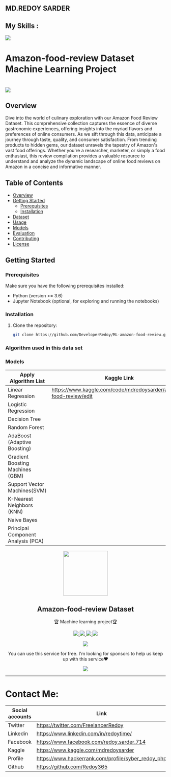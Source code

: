 ## MD.REDOY SARDER
## My Skills : 

<img src="https://readme-typing-svg.demolab.com?font=Fira+Code&size=25&pause=1000&color=FF00FF&random=false&width=435&lines=I+am+a+Python+Developer;I+am+a+Software+Developer;I+am+a+ML-Engineer;I+am+a+problem+solver">

# Amazon-food-review Dataset Machine Learning Project

# <img src="https://cdn.geekwire.com/wp-content/uploads/2018/01/Screen-Shot-2018-01-23-at-2.16.55-PM.png">

## Overview

Dive into the world of culinary exploration with our Amazon Food Review Dataset. This comprehensive collection captures the essence of diverse gastronomic experiences, offering insights into the myriad flavors and preferences of online consumers. As we sift through this data, anticipate a journey through taste, quality, and consumer satisfaction. From trending products to hidden gems, our dataset unravels the tapestry of Amazon's vast food offerings. Whether you're a researcher, marketer, or simply a food enthusiast, this review compilation provides a valuable resource to understand and analyze the dynamic landscape of online food reviews on Amazon in a concise and informative manner.

## Table of Contents

- [Overview](#overview)
- [Getting Started](#getting-started)
  - [Prerequisites](#prerequisites)
  - [Installation](#installation)
- [Dataset](#dataset)
- [Usage](#usage)
- [Models](#models)
- [Evaluation](#evaluation)
- [Contributing](#contributing)
- [License](#license)

## Getting Started

### Prerequisites

Make sure you have the following prerequisites installed:

- Python (version >= 3.6)
- Jupyter Notebook (optional, for exploring and running the notebooks)

### Installation

1. Clone the repository:

   ```bash
   git clone https://github.com/DeveloperRedoy/ML-amazon-food-review.git

### Algorithm used in this data set
### Models

| Apply Algorithm List                | Kaggle Link                                                        |
|-------------------------------------|--------------------------------------------------------------------|
| Linear Regression                   | https://www.kaggle.com/code/mdredoysarder/amazon-food-review/edit  |
| Logistic Regression                 |                                                                    |
| Decision Tree                       |                                                                    |
| Random Forest                       |                                                                    |
| AdaBoost (Adaptive Boosting)        |                                                                    |
| Gradient Boosting Machines (GBM)    |                                                                    |
| Support Vector Machines(SVM)        |                                                                    |
| K-Nearest Neighbors (KNN)           |                                                                    |
| Naive Bayes                         |                                                                    |
| Principal Component Analysis (PCA)  |  


<p align="center">
  <img width="140" src="https://user-images.githubusercontent.com/6661165/91657958-61b4fd00-eb00-11ea-9def-dc7ef5367e34.png" />
  <h2 align="center">Amazon-food-review Dataset</h2>
  <p align="center">🏆 Machine learning project🏆</p>
<p align="center">
  <a href="https://github.com/Redoy365?tab=repositories">
    <img src="https://img.shields.io/github/issues/ryo-ma/github-profile-trophy"/>
  </a>
  <a href="https://www.hackerrank.com/profile/syber_redoy_php">
    <img src="https://img.shields.io/github/forks/ryo-ma/github-profile-trophy"/>
  </a>
  <a href="https://redoy365.github.io/realtime/">
    <img src="https://img.shields.io/github/stars/ryo-ma/github-profile-trophy"/>
  </a>
    <a href="https://www.linkedin.com/in/md-redoy-70928b206/">
    <img src="https://img.shields.io/github/license/ryo-ma/github-profile-trophy"/>
  </a>
</p>
<p align="center">
  </a>
    <a href="https://twitter.com/FreelancerRedoy">
    <img src="https://img.shields.io/twitter/url?style=social&url=https%3A%2F%2Fgithub.com%2Fryo-ma%2Fgithub-profile-trophy"/>
  </a>
</p>
<p align="center">
  You can use this service for free. I'm looking for sponsors to help us keep up with this service❤️
</p>
<p align="center">
  <a href="https://github.com/Redoy365/ML-Project">
    <img src="https://img.shields.io/static/v1?label=Sponsor&message=%E2%9D%A4&logo=GitHub&color=ff69b4"/>
  </a>
</p>

<hr>

# Contact Me: 

| Social accounts | Link                                               |
|-----------------|----------------------------------------------------|
| Twitter         | https://twitter.com/FreelancerRedoy                |
| Linkedin        | https://www.linkedin.com/in/redoytime/             |
| Facebook        | https://www.facebook.com/redoy.sarder.714          |
| Kaggle          | https://www.kaggle.com/mdredoysarder               |
| Profile         | https://www.hackerrank.com/profile/syber_redoy_php |
| Github          | https://github.com/Redoy365                        |


